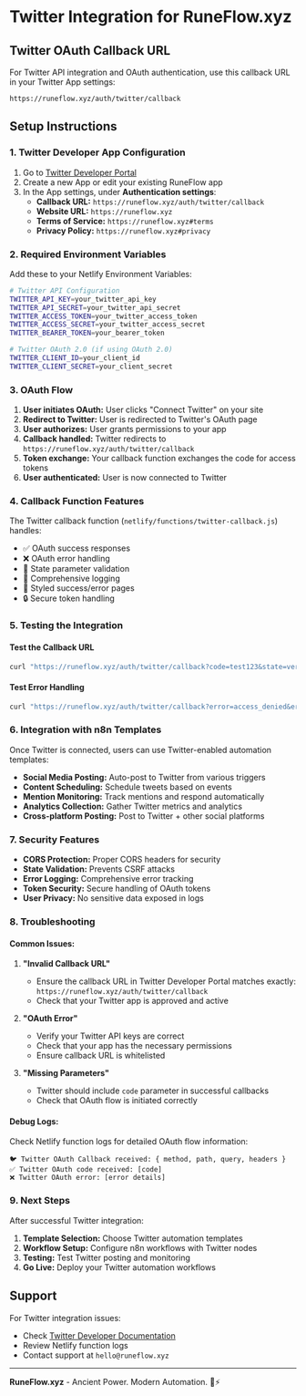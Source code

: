 # Twitter Integration for RuneFlow.xyz

## Twitter OAuth Callback URL

For Twitter API integration and OAuth authentication, use this callback URL in your Twitter App settings:

```
https://runeflow.xyz/auth/twitter/callback
```

## Setup Instructions

### 1. Twitter Developer App Configuration

1. Go to [Twitter Developer Portal](https://developer.twitter.com/en/portal/dashboard)
2. Create a new App or edit your existing RuneFlow app
3. In the App settings, under **Authentication settings**:
   - **Callback URL:** `https://runeflow.xyz/auth/twitter/callback`
   - **Website URL:** `https://runeflow.xyz`
   - **Terms of Service:** `https://runeflow.xyz#terms`
   - **Privacy Policy:** `https://runeflow.xyz#privacy`

### 2. Required Environment Variables

Add these to your Netlify Environment Variables:

```bash
# Twitter API Configuration
TWITTER_API_KEY=your_twitter_api_key
TWITTER_API_SECRET=your_twitter_api_secret
TWITTER_ACCESS_TOKEN=your_twitter_access_token
TWITTER_ACCESS_SECRET=your_twitter_access_secret
TWITTER_BEARER_TOKEN=your_bearer_token

# Twitter OAuth 2.0 (if using OAuth 2.0)
TWITTER_CLIENT_ID=your_client_id
TWITTER_CLIENT_SECRET=your_client_secret
```

### 3. OAuth Flow

1. **User initiates OAuth:** User clicks "Connect Twitter" on your site
2. **Redirect to Twitter:** User is redirected to Twitter's OAuth page
3. **User authorizes:** User grants permissions to your app
4. **Callback handled:** Twitter redirects to `https://runeflow.xyz/auth/twitter/callback`
5. **Token exchange:** Your callback function exchanges the code for access tokens
6. **User authenticated:** User is now connected to Twitter

### 4. Callback Function Features

The Twitter callback function (`netlify/functions/twitter-callback.js`) handles:

- ✅ OAuth success responses
- ❌ OAuth error handling
- 🔄 State parameter validation
- 📝 Comprehensive logging
- 🎨 Styled success/error pages
- 🔒 Secure token handling

### 5. Testing the Integration

#### Test the Callback URL
```bash
curl "https://runeflow.xyz/auth/twitter/callback?code=test123&state=verify"
```

#### Test Error Handling
```bash
curl "https://runeflow.xyz/auth/twitter/callback?error=access_denied&error_description=User+denied+access"
```

### 6. Integration with n8n Templates

Once Twitter is connected, users can use Twitter-enabled automation templates:

- **Social Media Posting:** Auto-post to Twitter from various triggers
- **Content Scheduling:** Schedule tweets based on events
- **Mention Monitoring:** Track mentions and respond automatically
- **Analytics Collection:** Gather Twitter metrics and analytics
- **Cross-platform Posting:** Post to Twitter + other social platforms

### 7. Security Features

- **CORS Protection:** Proper CORS headers for security
- **State Validation:** Prevents CSRF attacks
- **Error Logging:** Comprehensive error tracking
- **Token Security:** Secure handling of OAuth tokens
- **User Privacy:** No sensitive data exposed in logs

### 8. Troubleshooting

#### Common Issues:

1. **"Invalid Callback URL"**
   - Ensure the callback URL in Twitter Developer Portal matches exactly: `https://runeflow.xyz/auth/twitter/callback`
   - Check that your Twitter app is approved and active

2. **"OAuth Error"**
   - Verify your Twitter API keys are correct
   - Check that your app has the necessary permissions
   - Ensure callback URL is whitelisted

3. **"Missing Parameters"**
   - Twitter should include `code` parameter in successful callbacks
   - Check that OAuth flow is initiated correctly

#### Debug Logs:
Check Netlify function logs for detailed OAuth flow information:
```
🐦 Twitter OAuth Callback received: { method, path, query, headers }
✅ Twitter OAuth code received: [code]
❌ Twitter OAuth error: [error details]
```

### 9. Next Steps

After successful Twitter integration:

1. **Template Selection:** Choose Twitter automation templates
2. **Workflow Setup:** Configure n8n workflows with Twitter nodes
3. **Testing:** Test Twitter posting and monitoring
4. **Go Live:** Deploy your Twitter automation workflows

## Support

For Twitter integration issues:
- Check [Twitter Developer Documentation](https://developer.twitter.com/en/docs)
- Review Netlify function logs
- Contact support at `hello@runeflow.xyz`

---

**RuneFlow.xyz** - Ancient Power. Modern Automation. 🌊⚡
